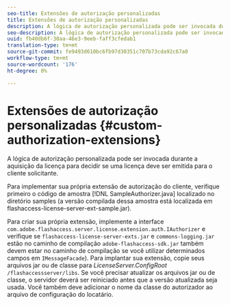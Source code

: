 ```yaml
---
seo-title: Extensões de autorização personalizadas
title: Extensões de autorização personalizadas
description: A lógica de autorização personalizada pode ser invocada durante a aquisição da licença para decidir se uma licença deve ser emitida para o cliente solicitante.
seo-description: A lógica de autorização personalizada pode ser invocada durante a aquisição da licença para decidir se uma licença deve ser emitida para o cliente solicitante.
uuid: fb40db6f-30aa-46e3-9eeb-faff3cfedab1
translation-type: tm+mt
source-git-commit: fe9493d610bc6fb97d30351c707b73cda92c67a0
workflow-type: tm+mt
source-wordcount: '176'
ht-degree: 0%

---
```



# Extensões de autorização personalizadas {#custom-authorization-extensions}

A lógica de autorização personalizada pode ser invocada durante a aquisição da licença para decidir se uma licença deve ser emitida para o cliente solicitante.

Para implementar sua própria extensão de autorização do cliente, verifique primeiro o código de amostra [!DNL SampleAuthorizer.java] localizado no diretório samples (a versão compilada dessa amostra está localizada em flashaccess-license-server-ext-sample.jar).

Para criar sua própria extensão, implemente a interface `com.adobe.flashaccess.server.license.extension.auth.IAuthorizer` e verifique se `flashaccess-license-server-exts.jar` e `commons-logging.jar` estão no caminho de compilação `adobe-flashaccess-sdk.jar` também devem estar no caminho de compilação se você utilizar determinados campos em `IMessageFacade`). Para implantar sua extensão, copie seus arquivos jar ou de classe para *LicenseServer.ConfigRoot* `/flashaccessserver/libs`. Se você precisar atualizar os arquivos jar ou de classe, o servidor deverá ser reiniciado antes que a versão atualizada seja usada. Você também deve adicionar o nome da classe do autorizador ao arquivo de configuração do locatário.

